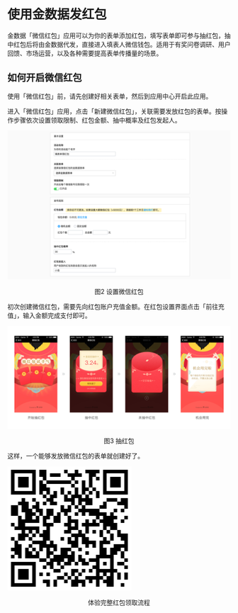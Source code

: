 # 使用金数据发红包

金数据「微信红包」应用可以为你的表单添加红包，填写表单即可参与抽红包，抽中红包后将由金数据代发，直接进入填表人微信钱包。适用于有奖问卷调研、用户回馈、市场运营，以及各种需要提高表单传播量的场景。

## 如何开启微信红包

使用「微信红包」前，请先创建好相关表单，然后到应用中心开启此应用。

进入「微信红包」应用，点击「新建微信红包」，关联需要发放红包的表单。按操作步骤依次设置领取限制、红包金额、抽中概率及红包发起人。

![](/assets/红包-关联表单.jpg)

<center>图2 设置微信红包</center>

初次创建微信红包，需要先向红包账户充值金额。在红包设置界面点击「前往充值」，输入金额完成支付即可。

![](/assets/红包-流程.jpg)

<center>图3 抽红包</center>

这样，一个能够发放微信红包的表单就创建好了。

![](/assets/红包-二维码.jpg)

<center>体验完整红包领取流程</center>
